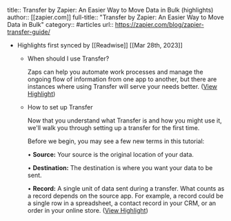 title:: Transfer by Zapier: An Easier Way to Move Data in Bulk (highlights)
author:: [[zapier.com]]
full-title:: "Transfer by Zapier: An Easier Way to Move Data in Bulk"
category:: #articles
url:: https://zapier.com/blog/zapier-transfer-guide/

- Highlights first synced by [[Readwise]] [[Mar 28th, 2023]]
	- When should I use Transfer? 
	  
	  Zaps can help you automate work processes and manage the ongoing flow of information from one app to another, but there are instances where using Transfer will serve your needs better. ([View Highlight](https://read.readwise.io/read/01gwgqs485vwmjbqf39428cc6s))
	- How to set up Transfer 
	  
	  Now that you understand what Transfer is and how you might use it, we'll walk you through setting up a transfer for the first time. 
	  
	  Before we begin, you may see a few new terms in this tutorial:
	  
	  •   **Source:** Your source is the original location of your data. 
	    
	  •   **Destination:** The destination is where you want your data to be sent. 
	    
	  •   **Record:** A single unit of data sent during a transfer. What counts as a record depends on the source app. For example, a record could be a single row in a spreadsheet, a contact record in your CRM, or an order in your online store. ([View Highlight](https://read.readwise.io/read/01gwgqsw861bypqfckgn0sabsw))